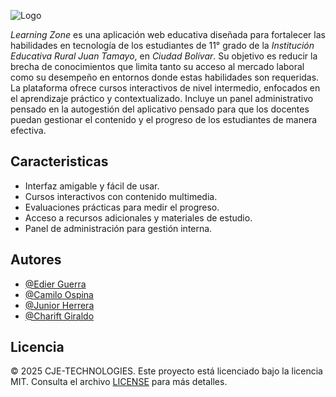 ![Logo](https://res.cloudinary.com/dhznpt8rr/image/upload/v1756225803/Black_And_White_Aesthetic_Minimalist_Modern_Simple_Typography_Coconut_Cosmetics_Logo__2_-removebg-preview_1_vgtsv3.png)

*Learning Zone* es una aplicación web educativa diseñada para fortalecer las habilidades en tecnología de los estudiantes de 11° grado de la *Institución Educativa Rural Juan Tamayo*,
en *Ciudad Bolívar*. Su objetivo es reducir la brecha de conocimientos que limita tanto su acceso al mercado laboral como su desempeño en entornos donde estas habilidades son requeridas. La plataforma ofrece
cursos interactivos de nivel intermedio, enfocados en el aprendizaje práctico y contextualizado. Incluye un panel administrativo pensado en la autogestión del aplicativo pensado para que los docentes puedan gestionar el contenido y el progreso de los estudiantes de manera efectiva.

## Caracteristicas

- Interfaz amigable y fácil de usar.
- Cursos interactivos con contenido multimedia.
- Evaluaciones prácticas para medir el progreso.
- Acceso a recursos adicionales y materiales de estudio.
- Panel de administración para gestión interna.

## Autores

- [@Edier Guerra](https://www.github.com/edierGuerra)
- [@Camilo Ospina](https://www.github.com/CamiloAndresV)
- [@Junior Herrera](https://www.github.com/junior-0731)
- [@Charift Giraldo](https://www.github.com/Tatiana-Giraldo)

## Licencia

© 2025 CJE-TECHNOLOGIES. Este proyecto está licenciado bajo la licencia MIT. Consulta el archivo [LICENSE](./LICENSE) para más detalles.
